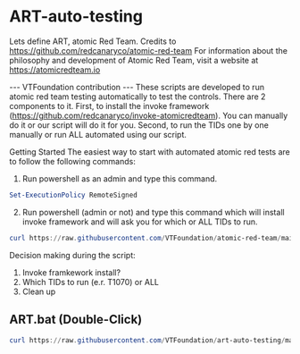 # ART-auto-testing
Lets define ART, atomic Red Team.
Credits to https://github.com/redcanaryco/atomic-red-team
For information about the philosophy and development of Atomic Red Team, visit a website at https://atomicredteam.io

--- VTFoundation contribution ---
These scripts are developed to run atomic red team testing automatically to test the controls. There are 2 components to it.
First, to install the invoke framework (https://github.com/redcanaryco/invoke-atomicredteam). You can manually do it or our script will do it for you.
Second, to run the TIDs one by one manually or run ALL automated using our script.

Getting Started
The easiest way to start with automated atomic red tests are to follow the following commands:
1. Run powershell as an admin and type this command.
``` powershell
Set-ExecutionPolicy RemoteSigned
```

2. Run powershell (admin or not) and type this command which will install invoke framework and will ask you for which or ALL TIDs to run.
``` powershell
curl https://raw.githubusercontent.com/VTFoundation/atomic-red-team/main/script-win.ps1 -o auto-ART.ps1; .\auto-ART.ps1
```

Decision making during the script:
1. Invoke framkework install?
2. Which TIDs to run (e.r. T1070) or ALL
3. Clean up

## ART.bat (Double-Click)
```powershell
curl https://raw.githubusercontent.com/VTFoundation/art-auto-testing/main/ART.bat -o ART.bat; .\ART.bat
```
